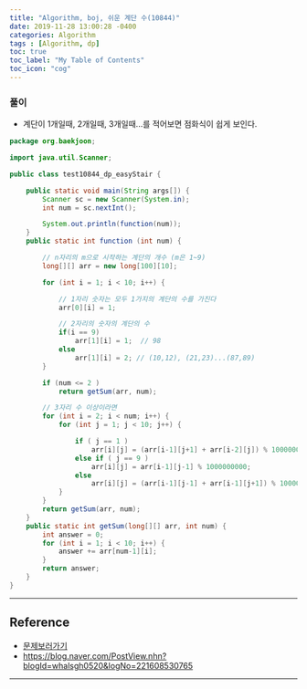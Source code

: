 ```yaml
---
title: "Algorithm, boj, 쉬운 계단 수(10844)"
date: 2019-11-28 13:00:28 -0400
categories: Algorithm
tags : [Algorithm, dp]
toc: true
toc_label: "My Table of Contents"
toc_icon: "cog"
---
```


### 풀이
- 계단이 1개일때, 2개일때, 3개일때...를 적어보면 점화식이 쉽게 보인다.

```java
package org.baekjoon;

import java.util.Scanner;

public class test10844_dp_easyStair {

	public static void main(String args[]) {
		Scanner sc = new Scanner(System.in);
		int num = sc.nextInt();

		System.out.println(function(num));
	}
	public static int function (int num) {

		// n자리의 m으로 시작하는 계단의 개수 (m은 1~9)
		long[][] arr = new long[100][10];

		for (int i = 1; i < 10; i++) {

			// 1자리 숫자는 모두 1가지의 계단의 수를 가진다
			arr[0][i] = 1;

			// 2자리의 숫자의 계단의 수
			if(i == 9)
				arr[1][i] = 1;	// 98
			else
				arr[1][i] = 2; // (10,12), (21,23)...(87,89)
		}

		if (num <= 2 )
			return getSum(arr, num);

		// 3자리 수 이상이라면
		for (int i = 2; i < num; i++) {
			for (int j = 1; j < 10; j++) {

				if ( j == 1 )
					arr[i][j] = (arr[i-1][j+1] + arr[i-2][j]) % 1000000000;
				else if ( j == 9 )
					arr[i][j] = arr[i-1][j-1] % 1000000000;
				else
					arr[i][j] = (arr[i-1][j-1] + arr[i-1][j+1]) % 1000000000;
			}
		}
		return getSum(arr, num);
	}
	public static int getSum(long[][] arr, int num) {
		int answer = 0;
		for (int i = 1; i < 10; i++) {
			answer += arr[num-1][i];
		}
		return answer;
	}
}


```

---
## Reference
- [문제보러가기](https://www.acmicpc.net/problem/10844)
- <https://blog.naver.com/PostView.nhn?blogId=whalsgh0520&logNo=221608530765>

---
